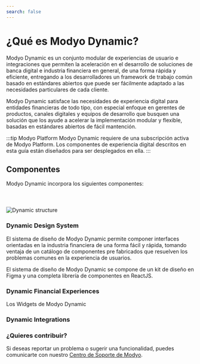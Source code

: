 ```yaml
---
search: false
---
```


# ¿Qué es Modyo Dynamic?

Modyo Dynamic es un conjunto modular de experiencias de usuario e integraciones que permiten la aceleración en el desarrollo de soluciones de banca digital e industria financiera en general, de una forma rápida y eficiente, entregando a los desarrolladores un framework de trabajo común basado en estándares abiertos que puede ser fácilmente adaptado a las necesidades particulares de cada cliente.

Modyo Dynamic satisface las necesidades de experiencia digital para entidades financieras de todo tipo, con especial enfoque en gerentes de productos, canales digitales y equipos de desarrollo que busquen una solución que los ayude a acelerar la implementación modular y flexible, basadas en estándares abiertos de fácil mantención.

:::tip Modyo Platform
Modyo Dynamic requiere de una subscripción activa de Modyo Platform. Los componentes de experiencia digital descritos en esta guía están diseñados para ser desplegados en ella. 
:::

## Componentes

Modyo Dynamic incorpora los siguientes componentes:

<img src="/assets/img/dynamic/dynamic_components.png" alt="Dynamic structure" style="margin-top: 40px; max-width: 700px;" />


### Dynamic Design System

El sistema de diseño de Modyo Dynamic permite componer interfaces orientadas en la industria financiera de una forma fácil y rápida, tomando ventaja de un catálogo de componentes pre fabricados que resuelven los problemas comunes en la experiencia de usuarios.

El sistema de diseño de Modyo Dynamic se compone de un kit de diseño en Figma y una completa librería de componentes en ReactJS.


### Dynamic Financial Experiences

Los Widgets de Modyo Dynamic


### Dynamic Integrations








### ¿Quieres contribuir?

Si deseas reportar un problema o sugerir una funcionalidad, puedes comunicarte con nuestro [Centro de Soporte de Modyo](https://support.modyo.com).






